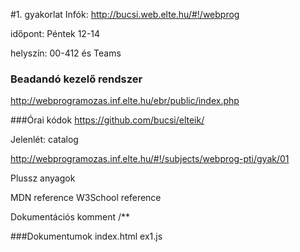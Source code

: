 #1. gyakorlat 
Infók: http://bucsi.web.elte.hu/#!/webprog

időpont: Péntek 12-14

helyszín: 00-412 és Teams


### Beadandó kezelő rendszer
http://webprogramozas.inf.elte.hu/ebr/public/index.php

###Órai kódok
https://github.com/bucsi/elteik/

Jelenlét: catalog



http://webprogramozas.inf.elte.hu/#!/subjects/webprog-pti/gyak/01

Plussz anyagok

MDN reference
W3School reference

Dokumentációs komment /**

###Dokumentumok
index.html
ex1.js



